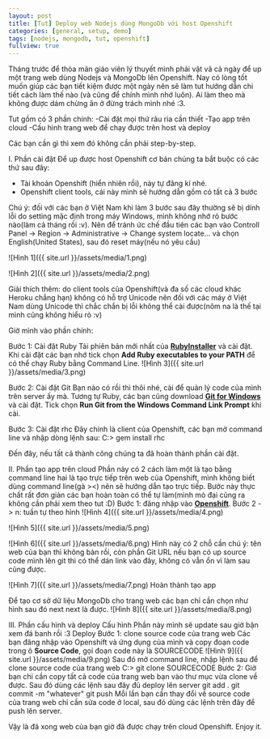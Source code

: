 ```yaml
---
layout: post
title: [Tut] Deploy web Nodejs dùng MongoDb với host Openshift
categories: [general, setup, demo]
tags: [nodejs, mongodb, tut, openshift]
fullview: true
---
```


Tháng trước để thỏa mãn giáo viên lý thuyết mình phải vật vã cả ngày để up một trang web dùng Nodejs và MongoDb lên Openshift. Nay có lòng tốt muốn giúp các bạn tiết kiệm được một ngày nên sẽ làm tut hướng dẫn chi tiết cách làm thế nào (và cũng để chính mình nhớ luôn). Ai làm theo mà không được dám chừng ăn ở đừng trách mình nhé :3.

Tut gồm có 3 phần chính: 
-Cài đặt mọi thứ râu ria cần thiết 
-Tạo app trên cloud 
-Cấu hình trang web để chạy được trên host và deploy

Các bạn cần gì thì xem đó không cần phải step-by-step.

I. Phần cài đặt
Để up được host Openshift cơ bản chúng ta bắt buộc có các thứ sau đây:
+ Tài khoản Openshift (hiển nhiên rồi), này tự đăng kí nhé.
+ Openshift client tools, cái này mình sẽ hướng dẫn gồm có tất cả 3 bước

Chú ý: đối với các bạn ở Việt Nam khi làm 3 bước sau đây thường sẽ bị dính lỗi do setting mặc định trong máy Windows, mình không nhớ rỏ bước nào(làm cả tháng rồi :v). Nên để tránh ức chế đầu tiên các bạn vào Controll Panel -> Region -> Administrative -> Change system locate... và chọn English(United States), sau đó reset máy(nếu nó yêu cầu)

![Hình 1]({{ site.url }}/assets/media/1.png)

![Hình 2]({{ site.url }}/assets/media/2.png)

Giải thích thêm: do client tools của Openshift(và đa số các cloud khác Heroku chẳng hạn) không có hỗ trợ Unicode nên đối với các máy ở Việt Nam dùng Unicode thì chắc chắn bị lỗi không thể cài được(nôm na là thế tại mình cũng không hiểu rỏ :v) 

Giờ mình vào phần chính:

Bước 1: Cài đặt Ruby
Tải phiên bản mới nhất của <a class="btn btn-default" href="http://rubyinstaller.org/">**RubyInstaller**</a> và cài đặt. 
Khi cài đặt các bạn nhớ tick chọn **Add Ruby executables to your PATH** để có thể chạy Ruby bằng Command Line.
![Hình 3]({{ site.url }}/assets/media/3.png)

Bước 2: Cài đặt Git
Bạn nào có rồi thì thôi nhé, cài để quản lý code của mình trên server ấy mà.
Tương tự Ruby, các bạn cũng download <a class="btn btn-default" href="http://msysgit.github.io/">**Git for Windows**</a> và cài đặt.
Tick chọn **Run Git from the Windows Command Link Prompt** khi cài.

Bước 3: Cài đặt rhc
Đây chính là client của Openshift, các bạn mở command line và nhập dòng lệnh sau:
C:\> gem install rhc

Đến đây, nếu tất cả thành công chúng ta đã hoàn thành phần cài đặt. 

II. Phần tạo app trên cloud
Phần này có 2 cách làm một là tạo bằng command line hai là tạo trực tiếp trên web của Openshift, mình không biết dùng command line(gà ><) nên sẽ hướng dẫn tạo trực tiếp.
Bước này thực chất rất đơn giản các bạn hoàn toàn có thể tự làm(mình mò đại cũng ra không cần phải xem theo tut :D)
Bước 1: đăng nhập vào <a class="btn btn-default" href="http://msysgit.github.io/">**Openshift**</a>.
Bước 2 -> n: tuần tự theo hình
![Hình 4]({{ site.url }}/assets/media/4.png)

![Hình 5]({{ site.url }}/assets/media/5.png)

![Hình 6]({{ site.url }}/assets/media/6.png)
Hình này có 2 chỗ cần chú ý: tên web của bạn thì không bàn rồi, còn phần Git URL nếu bạn có up source code mình lên git thì có thể dán link vào đây, không có vẫn ổn vì làm sau cũng được.  

![Hình 7]({{ site.url }}/assets/media/7.png)
Hoàn thành tạo app

Để tạo cơ sở dữ liệu MongoDb cho trang web các bạn chỉ cần chọn như hình sau đó next next là được.
![Hình 8]({{ site.url }}/assets/media/8.png)

III. Phần cấu hình và deploy
Cấu hình
Phần này mình sẽ update sau giờ bận xem đá banh rồi :3
Deploy
Bước 1: clone source code của trang web
Các bạn đăng nhập vào Openshift và ứng dụng của mình và copy đoạn code trong ô **Source Code**, gọi đoạn code này là SOURCECODE
![Hình 9]({{ site.url }}/assets/media/9.png)
Sau đó mở command line, nhập lệnh sau để clone source code của trang web
C:\> git clone SOURCECODE
Bước 2: 
Giờ bạn chỉ cần copy tất cả code của trang web bạn vào thư mục vừa clone về được. Sau đó dùng các lệnh sau đây đủ deploy lên server
git add .
git commit -m "whatever"
git push
Mỗi lần bạn cần thay đổi về source code của trang web chỉ cần sửa code ở local, sau đó dùng các lệnh trên đây để push lên server.

Vậy là đã xong web của bạn giờ đã được chạy trên cloud Openshift.
Enjoy it.